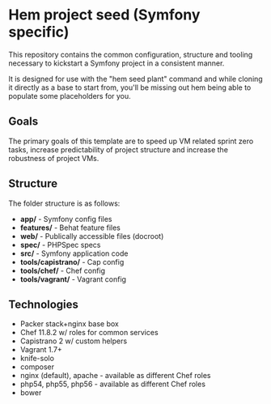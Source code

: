 # Hem project seed (Symfony specific)

This repository contains the common configuration, structure and tooling necessary to kickstart a Symfony project in a consistent manner.

It is designed for use with the "hem seed plant" command and while cloning it directly as a base to start from, you'll be missing out hem being able to populate some placeholders for you.

## Goals

The primary goals of this template are to speed up VM related sprint zero tasks, increase predictability of project structure and increase the robustness of project VMs.

## Structure

The folder structure is as follows:

- __app/__ - Symfony config files
- __features/__ - Behat feature files
- __web/__ - Publically accessible files (docroot)
- __spec/__ - PHPSpec specs
- __src/__ - Symfony application code
- __tools/capistrano/__ - Cap config
- __tools/chef/__ - Chef config
- __tools/vagrant/__ - Vagrant config

## Technologies

- Packer stack+nginx base box
- Chef 11.8.2 w/ roles for common services
- Capistrano 2 w/ custom helpers
- Vagrant 1.7+
- knife-solo
- composer
- nginx (default), apache - available as different Chef roles
- php54, php55, php56 - available as different Chef roles
- bower

